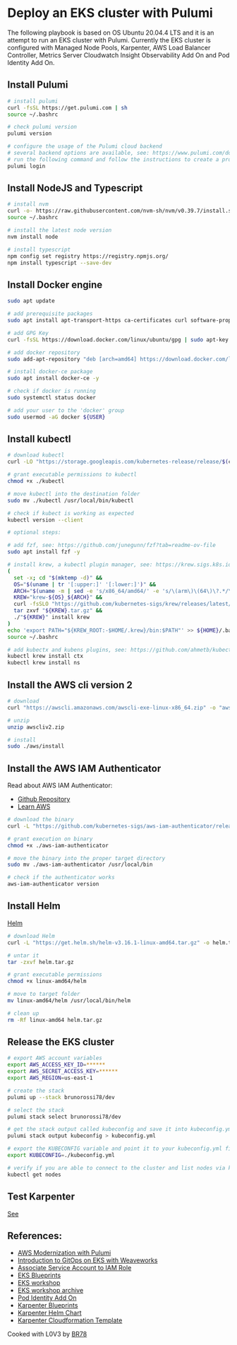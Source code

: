 # Deploy an EKS cluster with Pulumi

The following playbook is based on OS Ubuntu 20.04.4 LTS and it is an attempt 
to run an EKS cluster with Pulumi. Currently the EKS cluster is configured 
with Managed Node Pools, Karpenter, AWS Load Balancer Controller, Metrics Server 
Cloudwatch Insight Observability Add On and Pod Identity Add On.

## Install Pulumi

```bash
# install pulumi
curl -fsSL https://get.pulumi.com | sh
source ~/.bashrc

# check pulumi version
pulumi version

# configure the usage of the Pulumi cloud backend
# several backend options are available, see: https://www.pulumi.com/docs/iac/concepts/state-and-backends/
# run the following command and follow the instructions to create a proper Pulumi Token and successfully log in 
pulumi login
``` 

## Install NodeJS and Typescript

```bash
# install nvm 
curl -o- https://raw.githubusercontent.com/nvm-sh/nvm/v0.39.7/install.sh | bash
source ~/.bashrc

# install the latest node version
nvm install node

# install typescript
npm config set registry https://registry.npmjs.org/
npm install typescript --save-dev
```

## Install Docker engine

```bash
sudo apt update

# add prerequisite packages
sudo apt install apt-transport-https ca-certificates curl software-properties-common

# add GPG Key
curl -fsSL https://download.docker.com/linux/ubuntu/gpg | sudo apt-key add -

# add docker repository
sudo add-apt-repository "deb [arch=amd64] https://download.docker.com/linux/ubuntu focal stable"

# install docker-ce package
sudo apt install docker-ce -y

# check if docker is running
sudo systemctl status docker

# add your user to the 'docker' group
sudo usermod -aG docker ${USER}
```

## Install kubectl 

```bash
# download kubectl
curl -LO "https://storage.googleapis.com/kubernetes-release/release/$(curl -s https://storage.googleapis.com/kubernetes-release/release/stable.txt)/bin/linux/amd64/kubectl"

# grant executable permissions to kubectl
chmod +x ./kubectl

# move kubectl into the destination folder
sudo mv ./kubectl /usr/local/bin/kubectl

# check if kubect is working as expected
kubectl version --client

# optional steps:

# add fzf, see: https://github.com/junegunn/fzf?tab=readme-ov-file
sudo apt install fzf -y

# install krew, a kubectl plugin manager, see: https://krew.sigs.k8s.io/
(
  set -x; cd "$(mktemp -d)" &&
  OS="$(uname | tr '[:upper:]' '[:lower:]')" &&
  ARCH="$(uname -m | sed -e 's/x86_64/amd64/' -e 's/\(arm\)\(64\)\?.*/\1\2/' -e 's/aarch64$/arm64/')" &&
  KREW="krew-${OS}_${ARCH}" &&
  curl -fsSLO "https://github.com/kubernetes-sigs/krew/releases/latest/download/${KREW}.tar.gz" &&
  tar zxvf "${KREW}.tar.gz" &&
  ./"${KREW}" install krew
)
echo 'export PATH="${KREW_ROOT:-$HOME/.krew}/bin:$PATH"' >> ${HOME}/.bashrc
source ~/.bashrc

# add kubectx and kubens plugins, see: https://github.com/ahmetb/kubectx
kubectl krew install ctx
kubectl krew install ns
```

## Install the AWS cli version 2 

```bash
# download
curl "https://awscli.amazonaws.com/awscli-exe-linux-x86_64.zip" -o "awscliv2.zip"

# unzip
unzip awscliv2.zip

# install
sudo ./aws/install
```

## Install the AWS IAM Authenticator 

Read about AWS IAM Authenticator:

* [Github Repository](https://github.com/kubernetes-sigs/aws-iam-authenticator)
* [Learn AWS](https://www.learnaws.org/2023/08/22/aws-iam-authenticator/)


```bash
# download the binary
curl -L "https://github.com/kubernetes-sigs/aws-iam-authenticator/releases/download/v0.6.27/aws-iam-authenticator_0.6.27_linux_amd64" -o aws-iam-authenticator

# grant execution on binary
chmod +x ./aws-iam-authenticator

# move the binary into the proper target directory
sudo mv ./aws-iam-authenticator /usr/local/bin

# check if the authenticator works
aws-iam-authenticator version
```

## Install Helm

[Helm](https://helm.sh/)

```bash
# download Helm
curl -L "https://get.helm.sh/helm-v3.16.1-linux-amd64.tar.gz" -o helm.tar.gz 

# untar it
tar -zxvf helm.tar.gz

# grant executable permissions
chmod +x linux-amd64/helm

# move to target folder
mv linux-amd64/helm /usr/local/bin/helm

# clean up
rm -Rf linux-amd64 helm.tar.gz
```

## Release the EKS cluster 

```bash
# export AWS account variables
export AWS_ACCESS_KEY_ID=******
export AWS_SECRET_ACCESS_KEY=******
export AWS_REGION=us-east-1

# create the stack
pulumi up --stack brunorossi78/dev

# select the stack
pulumi stack select brunorossi78/dev

# get the stack output called kubeconfig and save it into kubeconfig.yml
pulumi stack output kubeconfig > kubeconfig.yml

# export the KUBECONFIG variable and point it to your kubeconfig.yml file
export KUBECONFIG=./kubeconfig.yml 

# verify if you are able to connect to the cluster and list nodes via kubectl
kubectl get nodes
```

## Test Karpenter

[See](./KARPENTER.md)


## References:

* [AWS Modernization with Pulumi](https://pulumi.awsworkshop.io/)
* [Introduction to GitOps on EKS with Weaveworks](https://weaveworks-gitops.awsworkshop.io/60_workshop_6_ml/00_prerequisites.md/50_install_aws_iam_auth.html)
* [Associate Service Account to IAM Role](https://docs.aws.amazon.com/eks/latest/userguide/associate-service-account-role.html)
* [EKS Blueprints](https://aws-quickstart.github.io/cdk-eks-blueprints/pipelines/)
* [EKS workshop](https://www.eksworkshop.com/docs/introduction/)
* [EKS workshop archive](https://archive.eksworkshop.com/)
* [Pod Identity Add On](https://securitylabs.datadoghq.com/articles/eks-pod-identity-deep-dive/)
* [Karpenter Blueprints](https://github.com/aws-samples/karpenter-blueprints)
* [Karpenter Helm Chart](https://artifacthub.io/packages/helm/karpenter/karpenter)
* [Karpenter Cloudformation Template](https://karpenter.sh/docs/reference/cloudformation/)

Cooked with L0V3 by [BR78](mailto:brunorossiweb@gmail.com)


